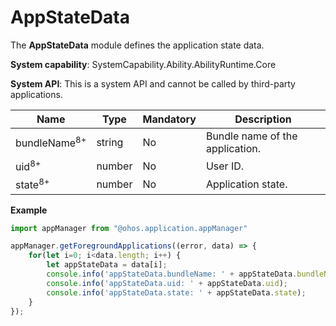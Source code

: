 # AppStateData

The **AppStateData** module defines the application state data.

**System capability**: SystemCapability.Ability.AbilityRuntime.Core

**System API**: This is a system API and cannot be called by third-party applications.

| Name       | Type                | Mandatory| Description                                                        |
| ----------- | -------- | ---- | ------------------------------------------------------------ |
| bundleName<sup>8+</sup>     | string               | No  | Bundle name of the application.                               |
| uid<sup>8+</sup>   | number               | No  | User ID.|
| state<sup>8+</sup>  | number               | No  | Application state.|

**Example**
```ts
import appManager from "@ohos.application.appManager"

appManager.getForegroundApplications((error, data) => {
    for(let i=0; i<data.length; i++) {
        let appStateData = data[i];
        console.info('appStateData.bundleName: ' + appStateData.bundleName);
        console.info('appStateData.uid: ' + appStateData.uid);
        console.info('appStateData.state: ' + appStateData.state);
    }
});
```
